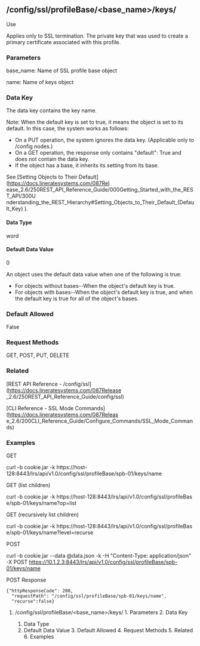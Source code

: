 ## /config/ssl/profileBase/<base_name>/keys/<name>

Use

Applies only to SSL termination. The private key that was used to create a
primary certificate associated with this profile.

### Parameters

base_name: Name of SSL profile base object

name: Name of keys object

### Data Key

The data key contains the key name.

Note: When the default key is set to true, it means the object is set to its
default. In this case, the system works as follows:

  * On a PUT operation, the system ignores the data key. (Applicable only to /config nodes.)
  * On a GET operation, the response only contains "default": True and does not contain the data key.
  * If the object has a base, it inherits its setting from its base.

See [Setting Objects to Their Default](https://docs.lineratesystems.com/087Rel
ease_2.6/250REST_API_Reference_Guide/000Getting_Started_with_the_REST_API/300U
nderstanding_the_REST_Hierarchy#Setting_Objects_to_Their_Default_(Default_Key)
).

#### Data Type

word

#### Default Data Value

0

An object uses the default data value when one of the following is true:

  * For objects without bases--When the object's default key is true.
  * For objects with bases--When the object's default key is true, and when the default key is true for all of the object's bases.

### Default Allowed

False

### Request Methods

GET, POST, PUT, DELETE

### Related

[REST API Reference - /config/ssl](https://docs.lineratesystems.com/087Release
_2.6/250REST_API_Reference_Guide/config/ssl)

[CLI Reference - SSL Mode Commands](https://docs.lineratesystems.com/087Releas
e_2.6/200CLI_Reference_Guide/Configure_Commands/SSL_Mode_Commands)

### Examples

GET

curl -b cookie.jar -k
https://host-128:8443/lrs/api/v1.0/config/ssl/profileBase/spb-01/keys/name

GET (list children)

curl -b cookie.jar -k https://host-128:8443/lrs/api/v1.0/config/ssl/profileBas
e/spb-01/keys/name?op=list

GET (recursively list children)

curl -b cookie.jar -k https://host-128:8443/lrs/api/v1.0/config/ssl/profileBas
e/spb-01/keys/name?level=recurse

POST

curl -b cookie.jar --data @data.json -k -H "Content-Type: application/json" -X
POST
https://10.1.2.3:8443/lrs/api/v1.0/config/ssl/profileBase/spb-01/keys/name

POST Response

    
    
    {"httpResponseCode": 200,
      "requestPath": "/config/ssl/profileBase/spb-01/keys/name",
      "recurse":false}

  1. /config/ssl/profileBase/<base_name>/keys/<name>
    1. Parameters
    2. Data Key
      1. Data Type
      2. Default Data Value
    3. Default Allowed
    4. Request Methods
    5. Related
    6. Examples


